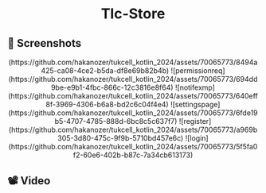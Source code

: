 # <p align="center"> Tlc-Store </p>

## 📸 Screenshots
<p align="center">
 (https://github.com/hakanozer/tukcell_kotlin_2024/assets/70065773/8494a425-ca08-4ce2-b5da-df8e69b82b4b)
  ![permissionreq](https://github.com/hakanozer/tukcell_kotlin_2024/assets/70065773/694dd9be-e9b1-4fbc-866c-12c3816e8f64)
  ![notifexmp](https://github.com/hakanozer/tukcell_kotlin_2024/assets/70065773/640eff8f-3969-4306-b6a8-bd2c6c04f4e4)
  ![settingspage](https://github.com/hakanozer/tukcell_kotlin_2024/assets/70065773/6fde19b5-4707-4785-888d-6bc8c5c637f7)
  ![register](https://github.com/hakanozer/tukcell_kotlin_2024/assets/70065773/a969b305-3d80-475c-9f9b-5710bd457e6c)
  ![login](https://github.com/hakanozer/tukcell_kotlin_2024/assets/70065773/5f5fa0f2-60e6-402b-b87c-7a34cb613173)


</p>
  
## 📽 Video 

